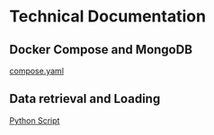 # Technical Documentation
## Docker Compose and MongoDB
[compose.yaml](documentation/compose.md)  
## Data retrieval and Loading
[Python Script](documentation/python_script.md)  
